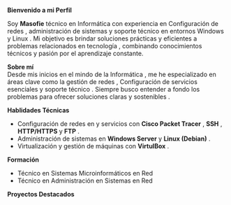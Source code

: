 **Bienvenido a mi Perfil** <br>

Soy **Masofie** técnico en Informática con experiencia en Configuración de redes , administración 
de sistemas y soporte técnico en entornos Windows y Linux . Mi objetivo es brindar soluciones prácticas 
y eficientes a problemas relacionados en tecnología , combinando conocimientos técnicos y pasión por el aprendizaje
constante.

**Sobre mí** <br>
Desde mis inicios en el mindo de la Informática , me he especializado en áreas clave como la gestión de redes , 
Configuración de servicios esenciales y soporte técnico . Siempre busco entender a fondo los problemas para ofrecer 
soluciones claras y sostenibles .

**Hablidades Técnicas** <br>

- Configuración de redes en y servicios con **Cisco Packet Tracer** , **SSH** , **HTTP/HTTPS** y **FTP** .
- Administración de sistemas en **Windows Server** y **Linux (Debian)** .
- Virtualización y gestión de máquinas con **VirtulBox** .

**Formación** <br>

- Técnico en Sistemas Microinformáticos en Red
- Técnico en Administración en Sistemas en Red

**Proyectos Destacados** <br>

